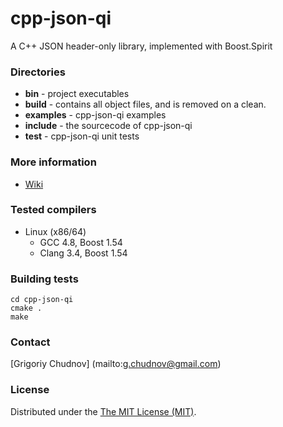 cpp-json-qi
===========

A C++ JSON header-only library, implemented with Boost.Spirit

### Directories

* **bin** - project executables
* **build** - contains all object files, and is removed on a clean.
* **examples** - cpp-json-qi examples
* **include** - the sourcecode of cpp-json-qi
* **test** - cpp-json-qi unit tests

### More information

* [Wiki](https://github.com/gchudnov/cpp-json-qi/wiki)

### Tested compilers

* Linux (x86/64)
   * GCC 4.8, Boost 1.54
   * Clang 3.4, Boost 1.54

### Building tests
```
cd cpp-json-qi
cmake .
make
```

### Contact

[Grigoriy Chudnov] (mailto:g.chudnov@gmail.com)

### License

Distributed under the [The MIT License (MIT)](https://github.com/gchudnov/cpp-json-qi/blob/master/LICENSE).
